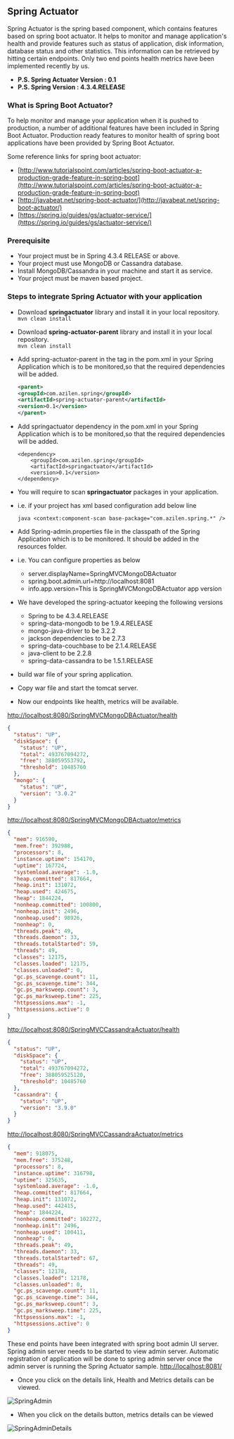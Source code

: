 ## Spring Actuator

Spring Actuator is the spring based component, which contains features based on spring boot actuator.
It helps to monitor and manage application's health and provide features such as status of application, disk information, database status and other statistics. This information can be retrieved by hitting certain endpoints. Only two end points health metrics have been implemented recently by us.

- **P.S. Spring Actuator Version : 0.1**
- **P.S. Spring Version : 4.3.4.RELEASE**

### What is Spring Boot Actuator?

To help monitor and manage your application when it is pushed to production, a number of additional features have been included in Spring Boot Actuator. Production ready features to monitor health of spring boot applications have been provided by Spring Boot Actuator.

Some reference links for spring boot actuator:
- [http://www.tutorialspoint.com/articles/spring-boot-actuator-a-production-grade-feature-in-spring-boot](http://www.tutorialspoint.com/articles/spring-boot-actuator-a-production-grade-feature-in-spring-boot)
- [http://javabeat.net/spring-boot-actuator/](http://javabeat.net/spring-boot-actuator/)
- [https://spring.io/guides/gs/actuator-service/](https://spring.io/guides/gs/actuator-service/)

### Prerequisite

- Your project must be in Spring 4.3.4 RELEASE or above.
- Your project must use MongoDB or Cassandra database.
- Install MongoDB/Cassandra in your machine and start it as service.
- Your project must be maven based project.

### Steps to integrate Spring Actuator with your application
- Download **springactuator** library and install it in your local repository.<br />
    ``` mvn clean install ```
- Download **spring-actuator-parent** library and install it in your local repository.<br />
    ``` mvn clean install ```
- Add spring-actuator-parent in the <parent></parent> tag in the pom.xml in your Spring Application which is to be monitored,so that the required dependencies will be added.
    ``` xml
    <parent>
	<groupId>com.azilen.spring</groupId>
	<artifactId>spring-actuator-parent</artifactId>
	<version>0.1</version>
    </parent>
    ```
- Add springactuator dependency in the pom.xml in your Spring Application which is to be monitored,so that the required dependencies will be added.
    ``` 
    <dependency>
        <groupId>com.azilen.spring</groupId>
        <artifactId>springactuator</artifactId>
        <version>0.1</version>
    </dependency>
    ```
- You will require to scan **springactuator** packages in your application.
- i.e. if your project has xml based configuration add below line

    ```java <context:component-scan base-package="com.azilen.spring.*" /> ```

- Add Spring-admin.properties file in the classpath of the Spring Application which is to be monitored. It should be added in the resources folder.
- i.e. You can configure properties as below
    - server.displayName=SpringMVCMongoDBActuator
    - spring.boot.admin.url=http://localhost:8081
    - info.app.version=This is SpringMVCMongoDBActuator app version

- We have developed the spring-actuator keeping the following versions
    - Spring to be 4.3.4.RELEASE
    - spring-data-mongodb to be 1.9.4.RELEASE
    - mongo-java-driver to be 3.2.2
    - jackson dependencies to be 2.7.3
    - spring-data-couchbase to be 2.1.4.RELEASE
    - java-client to be 2.2.8
    - spring-data-cassandra to be 1.5.1.RELEASE

- build war file of your spring application.

- Copy war file and start the tomcat server.

- Now our endpoints like health, metrics will be available.

[http://localhost:8080/SpringMVCMongoDBActuator/health](http://localhost:8080/SpringMVCMongoDBActuator/health)

```json
{
  "status": "UP",
  "diskSpace": {
    "status": "UP",
    "total": 493767094272,
    "free": 388059553792,
    "threshold": 10485760
  },
  "mongo": {
    "status": "UP",
    "version": "3.0.2"
  }
}
```

[http://localhost:8080/SpringMVCMongoDBActuator/metrics](http://localhost:8080/SpringMVCMongoDBActuator/metrics)

```json
{
  "mem": 916590,
  "mem.free": 392988,
  "processors": 8,
  "instance.uptime": 154170,
  "uptime": 167724,
  "systemload.average": -1.0,
  "heap.committed": 817664,
  "heap.init": 131072,
  "heap.used": 424675,
  "heap": 1844224,
  "nonheap.committed": 100800,
  "nonheap.init": 2496,
  "nonheap.used": 98926,
  "nonheap": 0,
  "threads.peak": 49,
  "threads.daemon": 33,
  "threads.totalStarted": 59,
  "threads": 49,
  "classes": 12175,
  "classes.loaded": 12175,
  "classes.unloaded": 0,
  "gc.ps_scavenge.count": 11,
  "gc.ps_scavenge.time": 344,
  "gc.ps_marksweep.count": 3,
  "gc.ps_marksweep.time": 225,
  "httpsessions.max": -1,
  "httpsessions.active": 0
}
```

[http://localhost:8080/SpringMVCCassandraActuator/health](http://localhost:8080/SpringMVCCassandraActuator/health)

```json
{
  "status": "UP",
  "diskSpace": {
    "status": "UP",
    "total": 493767094272,
    "free": 388059525120,
    "threshold": 10485760
  },
  "cassandra": {
    "status": "UP",
    "version": "3.9.0"
  }
}
```

[http://localhost:8080/SpringMVCCassandraActuator/metrics](http://localhost:8080/SpringMVCCassandraActuator/metrics)

```json
{
  "mem": 918075,
  "mem.free": 375248,
  "processors": 8,
  "instance.uptime": 316798,
  "uptime": 325635,
  "systemload.average": -1.0,
  "heap.committed": 817664,
  "heap.init": 131072,
  "heap.used": 442415,
  "heap": 1844224,
  "nonheap.committed": 102272,
  "nonheap.init": 2496,
  "nonheap.used": 100411,
  "nonheap": 0,
  "threads.peak": 49,
  "threads.daemon": 33,
  "threads.totalStarted": 67,
  "threads": 49,
  "classes": 12178,
  "classes.loaded": 12178,
  "classes.unloaded": 0,
  "gc.ps_scavenge.count": 11,
  "gc.ps_scavenge.time": 344,
  "gc.ps_marksweep.count": 3,
  "gc.ps_marksweep.time": 225,
  "httpsessions.max": -1,
  "httpsessions.active": 0
}
```

These end points have been integrated with spring boot admin UI server. Spring admin server needs to be started to view admin server. Automatic registration of application will be done to spring admin server once the admin server is running the Spring Actuator sample.
[http://localhost:8081/](http://localhost:8081/)

- Once you click on the details link, Health and Metrics details can be viewed.

![SpringAdmin](http://www.azilen.com/blog/wp-content/uploads/2017/06/1.png)

- When you click on the details button, metrics details can be viewed

![SpringAdminDetails](http://www.azilen.com/blog/wp-content/uploads/2017/06/2.png)
